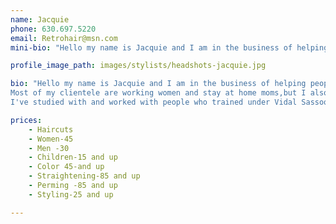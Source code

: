 ```yaml
---
name: Jacquie
phone: 630.697.5220
email: Retrohair@msn.com
mini-bio: "Hello my name is Jacquie and I am in the business of helping people feel good about themselves. I have over 25 years of experience in coloring, cutting, straightening and perming peoples hair."

profile_image_path: images/stylists/headshots-jacquie.jpg

bio: "Hello my name is Jacquie and I am in the business of helping people feel good about themselves. I have over 25 years of experience in coloring,cutting,straightening and perming peoples hair. 
Most of my clientele are working women and stay at home moms,but I also cut and style men and children's hair.
I've studied with and worked with people who trained under Vidal Sassoon. I'm continually working to stay current in my craft in order to bring you the must up to date and flattering looks."

prices: 
    - Haircuts
    - Women-45
    - Men -30
    - Children-15 and up
    - Color 45-and up
    - Straightening-85 and up
    - Perming -85 and up
    - Styling-25 and up

---
```



